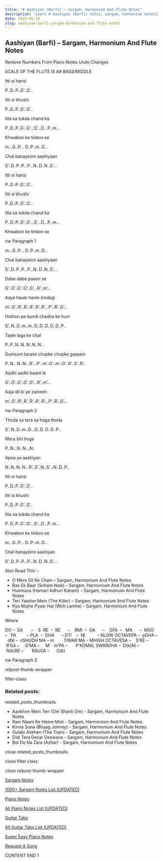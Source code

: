 ```yaml
---
title: "# Aashiyan (Barfi) – Sargam, Harmonium And Flute Notes"
description: "Learn # Aashiyan (Barfi) notes, sargam, harmonium notations and flute notes. Easy step-by-step tutorial for beginners."
date: 2025-05-19
slug: aashiyan-barfi-sargam-harmonium-and-flute-notes
---
```


## Aashiyan (Barfi) – Sargam, Harmonium And Flute Notes

Remove Numbers From Piano Notes
Undo Changes

SCALE OF THE FLUTE IS A# BASS/MIDDLE

Itti si hansi

P..D..P..G’..G’..

Itti si khushi

P..D..P..G’..G’..

Itta sa tukda chand ka

P..D..P..G’..G’…S’…D…P..m…

Khwabon ke tinkon se

m…G..P… D..P..m..D…

Chal banayeinn aashiyaan

S’..D..P..P…P…N..D..N..S’…

Itti si hansi

P..D..P..G’..G’..

Itti si khushi

P..D..P..G’..G’..

Itta sa tukda chand ka

P..D..P..G’..G’…S’…D…P..m…

Khwabon ke tinkon se

nw Paragraph 1

m…G..P… D..P..m..D…

Chal banayeinn aashiyaan

S’..D..P..P…P…N..D..N..S’…

Dabe dabe paaon se

G’..G’..G’..G’..G’…R’..m’…

Aaye haule haule zindagi

m’..G’..R’..R’..R’..R’..R’…P’..R’..G’…

Hothon pe kundi chadha ke hum

S’..N..D..m..m..D..D..D..D..D..P..

Taale laga ke chal

P..P..N..N..N..N..N..

Gumsum tarane chupke chupke gaayein

P..N.. N..N…R’…P’..m’..G’..m’..G’..R’..S’..R’..

Aadhi aadhi baant le

G’..G’..G’..G’..G’…R’..m’…

Aaja dil ki ye zameen

m’..G’..R’..R’..R’..R’..R’…P’..R’..G’…

nw Paragraph 2

Thoda sa tera sa hoga thoda

S’..N..D..m..D…D..D..D..D..P..

Mera bhi hoga

P..N…N..N…N..

Apna ye aashiyan

N..N..N..N…R’..S’..N..S’…N..D..P..

Itti si hansi

P..D..P..G’..G’..

Itti si khushi

P..D..P..G’..G’..

Itta sa tukda chand ka

P..D..P..G’..G’…S’…D…P..m…

Khwabon ke tinkon se

m…G..P… D..P..m..D…

Chal banayeinn aashiyan

S’..D..P..P…P…N..D..N..S’…

Also Read This :-

* O Mere Dil Ke Chain – Sargam, Harmonium And Flute Notes
* Bas Ek Baar (Soham Naik) – Sargam, Harmonium And Flute Notes
* Humnava (Hamari Adhuri Kahani) – Sargam, Harmonium And Flute Notes
* Teri Yaadon Mein (The Killer) – Sargam, Harmonium And Flute Notes
* Kya Mujhe Pyaar Hai (Woh Lamhe) – Sargam, Harmonium And Flute Notes

Where

DO –  SA       –    S  RE  –  RE      –    RMI  –  GA      –    GFA  –   MA      –  MSO  –   PA         – PLA  –  DHA      – DTI    –  NI          – NLOW OCTAVEPA –  pDHA –  dNI –  nSHUDH MA – m        TIWAR MA – MHIGH OCTAVESA –    S’RE –     R’GA –     G’MA –     M’   m’PA –       P’KOMAL SWARDHA –  D(k)NI –       N(k)RE –       R(k)GA –      G(k)

nw Paragraph 3

relpost-thumb-wrapper

filter-class

### Related posts:

related_posts_thumbnails

* Aankhon Mein Teri (Om Shanti Om) - Sargam, Harmonium And Flute Notes
* Ram Naam Ke Heere Moti - Sargam, Harmonium And Flute Notes
* Kinna Sona (Bhaag Johnny) - Sargam, Harmonium And Flute Notes
* Gulabi Ankhen (The Train) - Sargam, Harmonium And Flute Notes
* Didi Tera Devar Deewana - Sargam, Harmonium And Flute Notes
* Bol Do Na Zara (Azhar) - Sargam, Harmonium And Flute Notes

close related_posts_thumbnails

close filter class

close relpost-thumb-wrapper

[Sargam Notes](https://www.notationsworld.com/sargam-notes.html)

[1000+ Sargam Notes List (UPDATED)](https://www.notationsworld.com/all-songs-list-sargam-notes.html)

[Piano Notes](https://www.notationsworld.com/piano-notes.html)

[All Piano Notes List (UPDATED)](https://www.notationsworld.com/all-songs-list-piano-notes.html)

[Guitar Tabs](https://www.notationsworld.com/guitar-tabs.html)

[All Guitar Tabs List (UPDATED)](https://www.notationsworld.com/all-songs-list-guitar-tabs.html)

[Super Easy Piano Notes](https://studywall.in/)

[Request A Song](https://www.notationsworld.com/request-a-song.html)

CONTENT END 1

